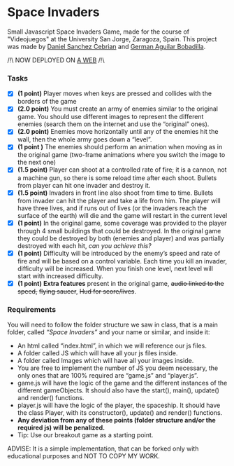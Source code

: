 # Space Invaders
Small Javascript Space Invaders Game, made for the course of "Videojuegos" at the University San Jorge, Zaragoza, Spain. This project was made by [Daniel Sanchez Cebrian](https://danielsc.vercel.app) and [German Aguilar Bobadilla](mailto:alu.115090@usj.es).

/!\ NOW DEPLOYED ON [A WEB](https://sussynvaders.vercel.app) /!\


### Tasks
- [x] **(1 point)** Player moves when keys are pressed and collides with the borders of the game
- [x] **(2.0 point)** You must create an army of enemies similar to the original game.
You should use different images to represent the different enemies (search them on the internet and use the “original” ones).
- [x] **(2.0 point)** Enemies move horizontally until any of the enemies hit the wall, then the whole army goes down a “level”.
- [x] **(1 point )** The enemies should perform an animation when moving as in the original game (two-frame animations where you switch the image to the next one)
- [x] **(1.5 point)** Player can shoot at a controlled rate of fire; it is a cannon, not a machine gun, so there is some reload time after each shoot. Bullets from player can hit one invader and destroy it.
- [x] **(1.5 point)** Invaders in front line also shoot from time to time. Bullets from invader can hit the player and take a life from him. The player will have three lives, and if runs out of lives (or the invaders reach the surface of the earth) will die and the game will restart in the current level
- [x] **(1 point)** In the original game, some coverage was provided to the player through 4 small  buildings that could be destroyed. In the original game they could be destroyed by both (enemies and player) and was partially destroyed with each hit, *can you achieve this?*
- [x] **(1 point)** Difficulty will be introduced by the enemy’s speed and rate of fire and will be based on a control variable. Each time you kill an invader, difficulty will be increased. When you finish one level, next level will start with increased difficulty.
- [x] **(1 point)** **Extra features** present in the original game, ~~audio linked to the speed,~~ ~~flying saucer~~, ~~Hud for score/lives~~.

### Requirements
You will need to follow the folder structure we saw in class, that is a main folder, called *“Space Invaders”* and your name or similar, and inside it:
- An html called “index.html”, in which we will reference our js files.
- A folder called JS which will have all your js files inside.
- A folder called Images which will have all your images inside.
- You are free to implement the number of JS you deem necessary, the only ones that
are 100% required are “game.js” and “player.js”.
- game.js will have the logic of the game and the different instances of the different
gameObjects. It should also have the start(), main(), update() and render() functions.
- player.js will have the logic of the player, the spaceship. It should have the class
Player, with its constructor(), update() and render() functions.
- **Any deviation from any of these points (folder structure and/or the required js) will
be penalized.**
- Tip: Use our breakout game as a starting point.

ADVISE: It is a simple implementation, that can be forked only with educational purposes and NOT TO COPY MY WORK.
